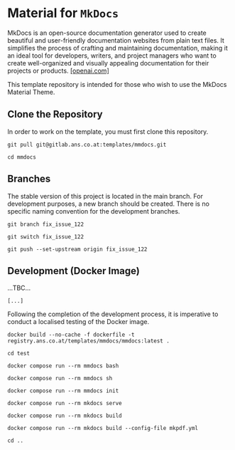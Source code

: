 # Material for `MkDocs`

MkDocs is an open-source documentation generator used to create beautiful and user-friendly documentation websites from plain text files. It simplifies the process of crafting and maintaining documentation, making it an ideal tool for developers, writers, and project managers who want to create well-organized and visually appealing documentation for their projects or products. <a href="https://chat.openai.com/" target="_blank">[openai.com]</a>

This template repository is intended for those who wish to use the MkDocs Material Theme.

## Clone the Repository

In order to work on the template, you must first clone this repository.

```text
git pull git@gitlab.ans.co.at:templates/mmdocs.git
```

```text
cd mmdocs
```

## Branches

The stable version of this project is located in the main branch. For development purposes, a new branch should be created. There is no specific naming convention for the development branches.

```text
git branch fix_issue_122
```

```text
git switch fix_issue_122
```

```text
git push --set-upstream origin fix_issue_122
```

## Development (Docker Image)

...TBC...

```text
[...]
```

Following the completion of the development process, it is imperative to conduct a localised testing of the Docker image.

```text
docker build --no-cache -f dockerfile -t registry.ans.co.at/templates/mmdocs/mmdocs:latest .
```

```text
cd test
```

```text
docker compose run --rm mmdocs bash
```

```text
docker compose run --rm mmdocs sh
```

```text
docker compose run --rm mmdocs init
```

```text
docker compose run --rm mkdocs serve
```

```text
docker compose run --rm mkdocs build
```

```text
docker compose run --rm mkdocs build --config-file mkpdf.yml
```

```text
cd ..
```

<!--
## Directory Structure

The `build` directory has the following structure.

| File / Folder   | Description                                                                                                                                                                                              |
|:----------------|:---------------------------------------------------------------------------------------------------------------------------------------------------------------------------------------------------------|
| `./mkbase.yml`  | This file contains fundamental configuration for MkDocs and should never be used as the primary configuration file. Instead, it is designed to be included in the `mkdocs.yml` configuration file.       |
| `./mkdocs.yml`  | This file inherits the `./mkbase.yml` file and extends it with site-specific WWW configuration for MkDocs. It should be used as the primary configuration file.                                          |
| `./mkpdf.yml`   | This file inherits the `./mkdocs.yml` file and extends it with site-specific PDF configuration for MkDocs. It should be used if PDF creation is not feasible with the `./mkdocs.yml` configuration file. |

## Pushing the Changes

After completing your changes, you can push them to the current branch.

```text
git pull
```

```text
git add .
```

```text
git commit -a -m "."
```

```text
git push
```

Then, you can switch back to the main branch.

```text
git switch main
```

Once the development process is finished, the development branch must be merged into the master branch, and then deleted. The development branch should only be merged if it has been successfully tested.

## Tags and Releases

After merging a development branch into the main branch, a new tag must be created. Tags should follow the format `TMPL-B{BUILD_DATE}` (for example TMPL-B2024012100). Tags are also used to trigger a CI/CD pipeline via the `.gitlab-ci.yml` file. Once a new tag is created, the pipeline starts and generates the template tarball in the package registry as well as on the pages, along with a new release.

```text
git tag -a TMPL-B2023122600 -m ""
```

```text
git push --tags
```

-->